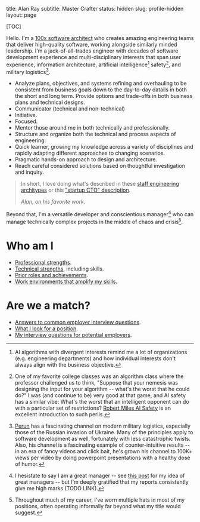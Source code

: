 title: Alan Ray
subtitle: Master Crafter
status: hidden
slug: profile-hidden
layout: page

[TOC]

Hello. I'm a [100x software architect](https://www.stxnext.com/blog/software-development-productivity-100x-engineering/) who creates amazing engineering teams that deliver high-quality software, working alongside similarly minded leadership. I'm a jack-of-all-trades engineer with decades of software development experience and multi-disciplinary interests that span user experience, information architecture, artificial intelligence[^org] safety[^safety], and military logistics[^perun].

[^org]: AI algorithms with divergent interests remind me a lot of organizations (e.g. engineering departments) and how individual interests don't always align with the business objective.

[^safety]: One of my favorite college classes was an algorithm class where the professor challenged us to think, "Suppose that your nemesis was designing the input for your algorithm -- what's the worst that he could do?" I was (and continue to be) very good at that game, and AI safety has a similar vibe: What's the worst that an intelligent opponent can do with a particular set of restrictions? [Robert Miles AI Safety](https://www.youtube.com/c/robertmilesai) is an excellent introduction to such perils.


[^perun]: [Perun](https://www.youtube.com/@PerunAU) has a fascinating channel on modern military logistics, especially those of the Russian invasion of Ukraine. Many of the principles apply to software development as well, fortunately with less catastrophic twists. Also, his channel is a fascinating example of counter-intuitive results -- in an era of fancy videos and click bait, he's grown his channel to 100K+ views per video by doing powerpoint presentations with a healthy dose of humor.


- Analyze plans, objectives, and systems refining and overhauling to be consistent from business goals down to the day-to-day datails in both the short and long term. Provide options and trade-offs in both business plans and technical designs.
- Communicator (technical and non-technical)
- Initiative.
- Focused.
- Mentor those around me in both technically and professionally.
- Structure and organize both the technical and process aspects of engineering.
- Quick learner, growing my knowledge across a variety of disciplines and rapidly adapting different approaches to changing scenarios.
- Pragmatic hands-on approach to design and architecture.
- Reach careful considered solutions based on thoughtful investigation and inquiry.

> In short, I love doing what's described in these [staff engineering architypes](https://lethain.com/staff-engineer-archetypes/) or this ["startup CTO" description](http://www.startuplessonslearned.com/2008/09/what-does-startup-cto-actually-do.html).
>
> _Alan, on his favorite work._

Beyond that, I'm a versatile developer and conscientious manager[^manager] who can manage technically complex projects in the middle of chaos and crisis[^hats].

[^manager]: I hesistate to say I am a great manager -- see [this post]({filename}/my-best-managers.md) for my idea of great managers -- but I'm deeply gratified that my reports consistently give me high marks (TODO LINK).

[^hats]: Throughout much of my career, I've worn multiple hats in most of my positions, often operating informally far beyond what my title would suggest.

# Who am I

* [Professional strengths]({filename}/pages/profile-professional-strengths.md).
* [Technical strengths]({filename}/pages/profile-technical-strengths.md), including skills.
* [Prior roles and achievements]({filename}/pages/profile-roles-n-achievements.md).
* [Work environments that amplify my skills]({filename}/pages/profile-best-environment.md).

# Are we a match?

* [Answers to common employer interview questions]({filename}/pages/profile-interview-answers.md).
* [What I look for a position]({filename}/pages/profile-target-position.md).
* [My interview questions for potential employers]({filename}/pages/profile-employer-questions.md).
